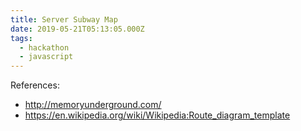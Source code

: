 ```yaml
---
title: Server Subway Map
date: 2019-05-21T05:13:05.000Z
tags:
  - hackathon
  - javascript
---
```


References:

- <http://memoryunderground.com/>
- <https://en.wikipedia.org/wiki/Wikipedia:Route_diagram_template>
